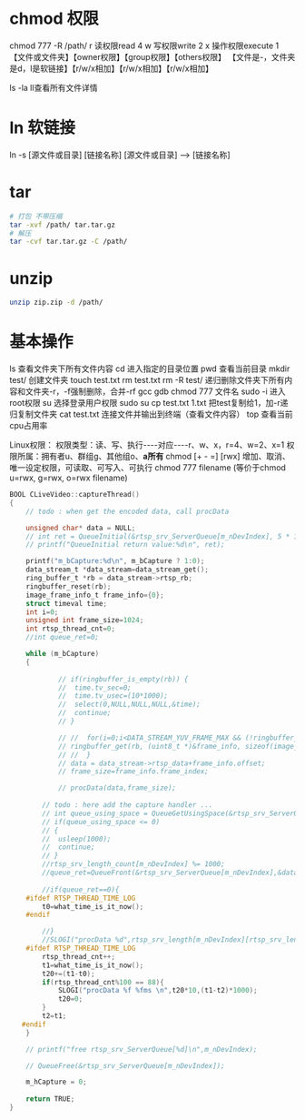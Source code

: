 
# chmod 权限

chmod 777 -R /path/
r 读权限read  4
w 写权限write 2
x 操作权限execute  1
【文件或文件夹】【owner权限】【group权限】【others权限】
【文件是-，文件夹是d，l是软链接】【r/w/x相加】【r/w/x相加】【r/w/x相加】

ls -la
ll查看所有文件详情

# ln 软链接

ln -s [源文件或目录] [链接名称]
[源文件或目录] --> [链接名称]

# tar

```sh
# 打包 不带压缩
tar -xvf /path/ tar.tar.gz
# 解压
tar -cvf tar.tar.gz -C /path/
```

# unzip

```sh
unzip zip.zip -d /path/
```

# 基本操作

ls 查看文件夹下所有文件内容
cd 进入指定的目录位置
pwd 查看当前目录
mkdir test/ 创建文件夹
touch test.txt
rm test.txt
rm -R test/ 递归删除文件夹下所有内容和文件夹-r，-f强制删除，合并-rf
gcc
gdb
chmod 777 文件名
sudo -i 进入root权限
su 选择登录用户权限
sudo su
cp test.txt 1.txt 把test复制给1，加-r递归复制文件夹
cat test.txt 连接文件并输出到终端（查看文件内容）
top    查看当前cpu占用率

Linux权限：
权限类型：读、写、执行----对应----r、w、x，r=4、w=2、x=1
权限所属：拥有者u、群组g、其他组o、**a所有**
chmod [+ - =] [rwx]   增加、取消、唯一设定权限，可读取、可写入、可执行
chmod 777 filename    (等价于chmod u=rwx, g=rwx, o=rwx filename)


```c
BOOL CLiveVideo::captureThread()
{
	// todo : when get the encoded data, call procData 

	unsigned char* data = NULL;
	// int ret = QueueInitial(&rtsp_srv_ServerQueue[m_nDevIndex], 5 * 1024 * 1024, 2 * 1024 * 1024);
	// printf("QueueInitial return value:%d\n", ret);

	printf("m_bCapture:%d\n", m_bCapture ? 1:0);
	data_stream_t *data_stream=data_stream_get();
    ring_buffer_t *rb = data_stream->rtsp_rb;
	ringbuffer_reset(rb);
	image_frame_info_t frame_info={0};
	struct timeval time;
	int i=0;
	unsigned int frame_size=1024;
	int rtsp_thread_cnt=0;
	//int queue_ret=0;

	while (m_bCapture)
	{
		
			// if(ringbuffer_is_empty(rb)) {
			// 	time.tv_sec=0;
			// 	time.tv_usec=(10*1000);
			// 	select(0,NULL,NULL,NULL,&time); 
			// 	continue;
			// }

			// //  for(i=0;i<DATA_STREAM_YUV_FRAME_MAX && (!ringbuffer_is_empty(rb)) ; i++){
		    // ringbuffer_get(rb, (uint8_t *)&frame_info, sizeof(image_frame_info_t));
			// //  }   
			// data = data_stream->rtsp_data+frame_info.offset;
			// frame_size=frame_info.frame_index;

			// procData(data,frame_size);
		
        // todo : here add the capture handler ... 
		// int queue_using_space = QueueGetUsingSpace(&rtsp_srv_ServerQueue[m_nDevIndex]);
		// if(queue_using_space <= 0)
		// {
		// 	usleep(1000);
		// 	continue;
		// }
		//rtsp_srv_length_count[m_nDevIndex] %= 1000;
		//queue_ret=QueueFront(&rtsp_srv_ServerQueue[m_nDevIndex],&data, rtsp_srv_length[m_nDevIndex][rtsp_srv_length_count[m_nDevIndex]]);
		
		//if(queue_ret==0){
	#ifdef RTSP_THREAD_TIME_LOG  
		t0=what_time_is_it_now();
	#endif

		//}
		//SLOGI("procData %d",rtsp_srv_length[m_nDevIndex][rtsp_srv_length_count[m_nDevIndex]]);
	#ifdef RTSP_THREAD_TIME_LOG  
		rtsp_thread_cnt++;
        t1=what_time_is_it_now();
        t20+=(t1-t0);
        if(rtsp_thread_cnt%100 == 88){
            SLOGI("procData %f %fms \n",t20*10,(t1-t2)*1000);
            t20=0;
        }
        t2=t1;
   #endif   	
	}

	// printf("free rtsp_srv_ServerQueue[%d]\n",m_nDevIndex);

	// QueueFree(&rtsp_srv_ServerQueue[m_nDevIndex]);

	m_hCapture = 0;
	
	return TRUE;
}
```